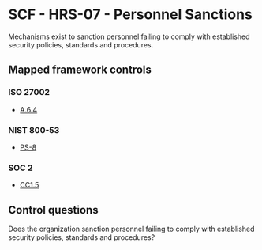 # SCF - HRS-07 - Personnel Sanctions
Mechanisms exist to sanction personnel failing to comply with established security policies, standards and procedures. 
## Mapped framework controls
### ISO 27002
- [A.6.4](../iso27002/a-6.md#a64)
  
### NIST 800-53
- [PS-8](../nist80053/ps-8.md)
  
### SOC 2
- [CC1.5](../soc2/cc15.md)
  
## Control questions
Does the organization sanction personnel failing to comply with established security policies, standards and procedures? 
  